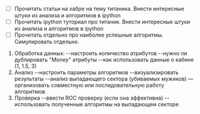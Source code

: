 - [ ] Прочитать статьи на хабре на тему титаника. Внести интересные штуки из анализа и алгоритмов в ipython
- [ ] Прочитать ipython туториал про титаник. Внести интересные штуки из анализа и алгоритмов в ipython
- [ ] Прочитать отдельно про наиболее успешные алгоритмы. Симулировать отдельно.

1. Обработка данных: 
--настроить количество атрибутов
--нужно ли дублировать "Money" атрибуты
--как использовать данные о кабине (1, 1.5, 3)
2. Анализ
--настроить параметры алгоритмов
--визуализировать результаты
--анализ выпадающего сектора (убиваемых мужиков)
— организовать совместную или последовательную работу алгоритмов
3. Проверка
--ввести ROC проверку (если она эффективна)
--использовать полученные алгоритмы на выпадающем секторе


